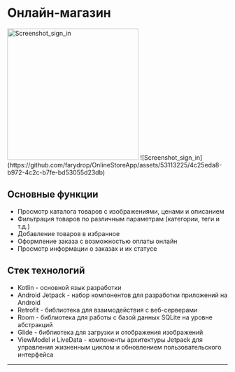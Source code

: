 # Онлайн-магазин
<img width="300" alt="Screenshot_sign_in" src="https://github.com/farydrop/OnlineStoreApp/assets/53113225/4c25eda8-b972-4c2c-b7fe-bd53055d23db">
![Screenshot_sign_in](https://github.com/farydrop/OnlineStoreApp/assets/53113225/4c25eda8-b972-4c2c-b7fe-bd53055d23db)

## Основные функции

- Просмотр каталога товаров с изображениями, ценами и описанием
- Фильтрация товаров по различным параметрам (категории, теги и т.д.)
- Добавление товаров в избранное
- Оформление заказа с возможностью оплаты онлайн
- Просмотр информации о заказах и их статусе

## Стек технологий

- Kotlin - основной язык разработки
- Android Jetpack - набор компонентов для разработки приложений на Android
- Retrofit - библиотека для взаимодействия с веб-серверами
- Room - библиотека для работы с базой данных SQLite на уровне абстракций
- Glide - библиотека для загрузки и отображения изображений
- ViewModel и LiveData - компоненты архитектуры Jetpack для управления жизненным циклом и обновлением пользовательского интерфейса

---
